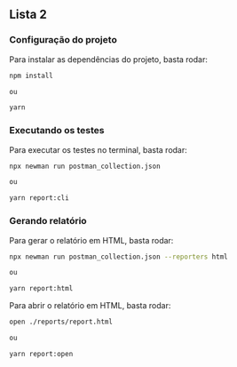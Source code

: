 ## Lista 2

### Configuração do projeto

Para instalar as dependências do projeto, basta rodar:

```bash
npm install

ou

yarn
```

### Executando os testes

Para executar os testes no terminal, basta rodar:

```bash
npx newman run postman_collection.json

ou

yarn report:cli
```

### Gerando relatório

Para gerar o relatório em HTML, basta rodar:

```bash
npx newman run postman_collection.json --reporters html

ou

yarn report:html
```

Para abrir o relatório em HTML, basta rodar:

```bash
open ./reports/report.html

ou

yarn report:open
```
